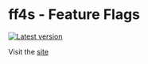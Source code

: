 # ff4s - Feature Flags

[![Latest version](https://index.scala-lang.org/alexcardell/ff4s/openfeature-sdk/latest.svg?color=green)](https://index.scala-lang.org/alexcardell/ff4s/openfeature-sdk)

Visit the [site](https://alexcardell.github.io/ff4s)
